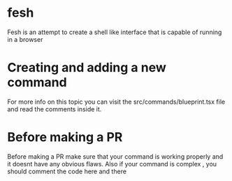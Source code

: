 # fesh

Fesh is an attempt to create a shell like interface that is capable of running in a browser

# Creating and adding a new command

For more info on this topic you can visit the src/commands/blueprint.tsx file and read the comments inside it.

# Before making a PR

Before making a PR make sure that your command is working properly and it doesnt have any obvious flaws. Also if your command is complex , you should comment the code here and there
